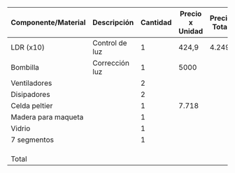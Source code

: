 
| Componente/Material | Descripción    | Cantidad | Precio x Unidad | Precio Total |
| ------------------- | -------------- | -------- | --------------- | ------------ |
| LDR (x10)           | Control de luz | 1        | 424,9           | 4.249        |
| Bombilla            | Corrección luz | 1        | 5000            |              |
| Ventiladores        |                | 2        |                 |              |
| Disipadores         |                | 2        |                 |              |
| Celda peltier       |                | 1        | 7.718           |              |
| Madera para maqueta |                | 1        |                 |              |
| Vidrio              |                | 1        |                 |              |
| 7 segmentos         |                | 1        |                 |              |
|                     |                |          |                 |              |
|                     |                |          |                 |              |
|                     |                |          |                 |              |
| Total               |                |          |                 |              |
